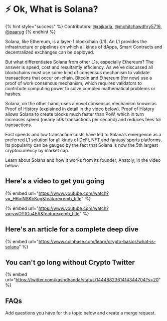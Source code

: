 # ⚡ Ok, What is Solana?

{% hint style="success" %}
Contributors: [@rajkaria](https://github.com/rajkaria), [@mohitchawdhry5716](https://github.com/mohitchawdhry5716), [@paarug](https://github.com/paarug)
{% endhint %}

Solana, like Ethereum, is a layer-1 blockchain (L1). An L1 provides the infrastructure or pipelines on which all kinds of dApps, Smart Contracts and decentralized exchanges can be deployed.

But what differentiates Solana from other L1s, especially Ethereum? The answer is speed, cost and resultantly efficiency. As we’ve discussed all blockchains must use some kind of consensus mechanism to validate transactions that occur on-chain. Bitcoin and Ethereum (for now) use a proof of work consensus mechanism, which requires validators to contribute computing power to solve complex mathematical problems or hashes.

Solana, on the other hand, uses a novel consensus mechanism known as Proof of History (explained in detail in the video below). Proof of History allows Solana to create blocks much faster than PoW, which in turn increases speed (nearly 50k transactions per second) and reduces fees for transactions.

Fast speeds and low transaction costs have led to Solana’s emergence as a preferred L1 solution for all kinds of DeFi, NFT and fantasy sports platforms. Its popularity can be gauged by the fact that Solana is now the 5th largest cryptocurrency by market cap.

Learn about Solana and how it works from its founder, Anatoly, in the video below:  

## Here's a video to get you going

{% embed url="https://www.youtube.com/watch?v=_H6mNSKbKug&feature=emb_title" %}

{% embed url="https://www.youtube.com/watch?v=rywOYfGu4EA&feature=emb_title" %}

## Here's an article for a complete deep dive

{% embed url="https://www.coinbase.com/learn/crypto-basics/what-is-solana" %}

## You can't go long without Crypto Twitter

{% embed url="https://twitter.com/kashdhanda/status/1444882361414344704?s=20" %}

## FAQs

Add questions you have for this topic below and create a merge request.
